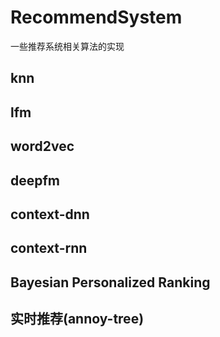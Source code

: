 # RecommendSystem
一些推荐系统相关算法的实现

## knn

## lfm

## word2vec

## deepfm

## context-dnn

## context-rnn

## Bayesian Personalized Ranking


## 实时推荐(annoy-tree)
